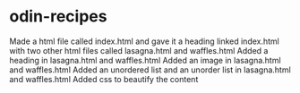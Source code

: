 # odin-recipes
Made a html file called index.html and gave it a heading linked
index.html with two other html files called lasagna.html and waffles.html
Added a heading in lasagna.html and waffles.html Added an image in lasagna.html and waffles.html
Added an unordered list and an unorder list in lasagna.html and waffles.html
Added css to beautify the content 
